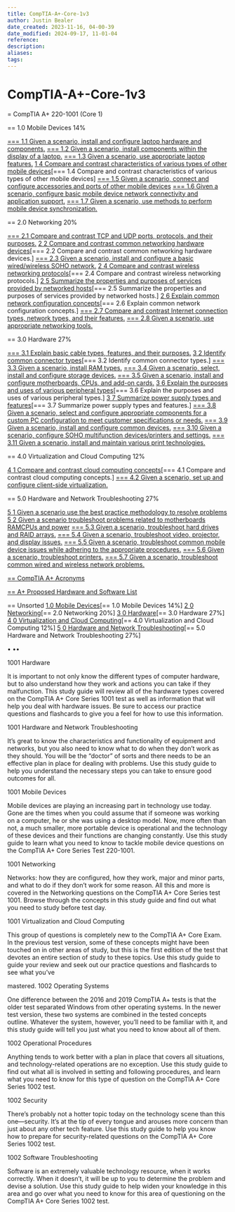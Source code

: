 ```yaml
---
title: CompTIA-A+-Core-1v3
author: Justin Bealer
date_created: 2023-11-16, 04-00-39
date_modified: 2024-09-17, 11-01-04
reference: 
description: 
aliases: 
tags: 
---
```

# CompTIA-A+-Core-1v3
= CompTIA A+ 220-1001 (Core 1)

== 1.0 Mobile Devices 14%

[=== 1.1 Given a scenario, install and configure laptop hardware and components.](1.1-Given-a-scenario,-install-and-configure-laptop-hardware-and-components.md)
[=== 1.2 Given a scenario, install components within the display of a laptop.](1.2-Given-a-scenario,-install-components-within-the-display-of-a-laptop.md)
[=== 1.3 Given a scenario, use appropriate laptop features.](1.3-Given-a-scenario,-use-appropriate-laptop-features.md)
[1 4 Compare and contrast characteristics of various types of other mobile devices](1.4-Compare-and-contrast-characteristics-of-various-types-of-other-mobile-devices.md)[=== 1.4 Compare and contrast characteristics of various types of other mobile devices]
[=== 1.5 Given a scenario, connect and configure accessories and ports of other mobile devices](1.5-Given-a-scenario,-connect-and-configure-accessories-and-ports-of-other-mobile-devices.md)
[=== 1.6 Given a scenario, configure basic mobile device network connectivity and application support.](1.6-Given-a-scenario,-configure-basic-mobile-device-network-connectivity-and-application-support.md)
[=== 1.7 Given a scenario, use methods to perform mobile device synchronization.](1.7-Given-a-scenario,-use-methods-to-perform-mobile-device-synchronization.md)

== 2.0 Networking 20%

[=== 2.1 Compare and contrast TCP and UDP ports, protocols, and their purposes.](2.1-Compare-and-contrast-TCP-and-UDP-ports,-protocols,-and-their-purposes.md)
[2 2 Compare and contrast common networking hardware devices](2.2-Compare-and-contrast-common-networking-hardware-devices.md)[=== 2.2 Compare and contrast common networking hardware devices.]
[=== 2.3 Given a scenario, install and configure a basic wired/wireless SOHO network.](2.3-Given-a-scenario,-install-and-configure-a-basic-wired-wireless-SOHO-network.md)
[2 4 Compare and contrast wireless networking protocols](2.4-Compare-and-contrast-wireless-networking-protocols.md)[=== 2.4 Compare and contrast wireless networking protocols.]
[2 5 Summarize the properties and purposes of services provided by networked hosts](2.5-Summarize-the-properties-and-purposes-of-services-provided-by-networked-hosts.md)[=== 2.5 Summarize the properties and purposes of services provided by networked hosts.]
[2 6 Explain common network configuration concepts](2.6-Explain-common-network-configuration-concepts.md)[=== 2.6 Explain common network configuration concepts.]
[=== 2.7 Compare and contrast Internet connection types, network types, and their features.](2.7-Compare-and-contrast-Internet-connection-types,-network-types,-and-their-features.md)
[=== 2.8 Given a scenario, use appropriate networking tools.](2.8-Given-a-scenario,-use-appropriate-networking-tools.md)

== 3.0 Hardware 27%

[=== 3.1 Explain basic cable types, features, and their purposes.](3.1-Explain-basic-cable-types,-features,-and-their-purposes.md)
[3 2 Identify common connector types](3.2-Identify-common-connector-types.md)[=== 3.2 Identify common connector types.]
[=== 3.3 Given a scenario, install RAM types.](3.3-Given-a-scenario,-install-RAM-types.md)
[=== 3.4 Given a scenario, select, install and configure storage devices.](3.4-Given-a-scenario,-select,-install-and-configure-storage-devices.md)
[=== 3.5 Given a scenario, install and configure motherboards, CPUs, and add-on cards.](3.5-Given-a-scenario,-install-and-configure-motherboards,-CPUs,-and-add-on-cards.md)
[3 6 Explain the purposes and uses of various peripheral types](3.6-Explain-the-purposes-and-uses-of-various-peripheral-types.md)[=== 3.6 Explain the purposes and uses of various peripheral types.]
[3 7 Summarize power supply types and features](3.7-Summarize-power-supply-types-and-features.md)[=== 3.7 Summarize power supply types and features.]
[=== 3.8 Given a scenario, select and configure appropriate components for a custom PC configuration to meet customer specifications or needs.](3.8-Given-a-scenario,-select-and-configure-appropriate-components-for-a-custom-PC-configuration-to-meet-customer-specifications-or-needs.md)
[=== 3.9 Given a scenario, install and configure common devices.](3.9-Given-a-scenario,-install-and-configure-common-devices.md)
[=== 3.10 Given a scenario, configure SOHO multifunction devices/printers and settings.](3.10-Given-a-scenario,-configure-SOHO-multifunction-devices-printers-and-settings.md)
[=== 3.11 Given a scenario, install and maintain various print technologies.](3.11-Given-a-scenario,-install-and-maintain-various-print-technologies.md)

== 4.0 Virtualization and Cloud Computing 12%

[4 1 Compare and contrast cloud computing concepts](4.1-Compare-and-contrast-cloud-computing-concepts.md)[=== 4.1 Compare and contrast cloud computing concepts.]
[=== 4.2 Given a scenario, set up and configure client-side virtualization.](4.2-Given-a-scenario,-set-up-and-configure-client-side-virtualization.md)

== 5.0 Hardware and Network Troubleshooting 27%

[5 1 Given a scenario use the best practice methodology to resolve problems](5.1-Given-a-scenario,-use-the-best-practice-methodology-to-resolve-problems.md)
[5 2 Given a scenario troubleshoot problems related to motherboards RAMCPUs and power](5.2-Given-a-scenario,-troubleshoot-problems-related-to-motherboards,-RAM,-CPUs,-and-power.md)
[=== 5.3 Given a scenario, troubleshoot hard drives and RAID arrays.](5.3-Given-a-scenario,-troubleshoot-hard-drives-and-RAID-arrays.md)
[=== 5.4 Given a scenario, troubleshoot video, projector, and display issues.](5.4-Given-a-scenario,-troubleshoot-video,-projector,-and-display-issues.md)
[=== 5.5 Given a scenario, troubleshoot common mobile device issues while adhering to the appropriate procedures.](5.5-Given-a-scenario,-troubleshoot-common-mobile-device-issues-while-adhering-to-the-appropriate-procedures.md)
[=== 5.6 Given a scenario, troubleshoot printers.](5.6-Given-a-scenario,-troubleshoot-printers.md)
[=== 5.7 Given a scenario, troubleshoot common wired and wireless network problems.](5.7-Given-a-scenario,-troubleshoot-common-wired-and-wireless-network-problems.md)

[== CompTIA A+ Acronyms](CompTIA-A+-Acronyms.md)

[== A+ Proposed Hardware and Software List](A+-Proposed-Hardware-and-Software-List)

== Unsorted
[1.0 Mobile Devices](1.0-Mobile-Devices.md)[== 1.0 Mobile Devices 14%]
[2 0 Networking](2.0-Networking.md)[== 2.0 Networking 20%]
[3 0 Hardware](3.0-Hardware.md)[== 3.0 Hardware 27%]
[4 0 Virtualization and Cloud Computing](4.0-Virtualization-and-Cloud-Computing.md)[== 4.0 Virtualization and Cloud Computing 12%]
[5 0 Hardware and Network Troubleshooting](5.0-Hardware-and-Network-Troubleshooting.md)[== 5.0 Hardware and Network Troubleshooting 27%]

•
••



1001 Hardware

It is important to not only know the different types of computer hardware, but
to also understand how they work and actions you can take if they malfunction.
This study guide will review all of the hardware types covered on the CompTIA A+
Core Series 1001 test as well as information that will help you deal with
hardware issues. Be sure to access our practice questions and flashcards to give
you a feel for how to use this information.

1001 Hardware and Network Troubleshooting

It’s great to know the characteristics and functionality of equipment and
networks, but you also need to know what to do when they don’t work as they
should. You will be the “doctor” of sorts and there needs to be an effective
plan in place for dealing with problems. Use this study guide to help you
understand the necessary steps you can take to ensure good outcomes for all.

1001 Mobile Devices

Mobile devices are playing an increasing part in technology use today. Gone are
the times when you could assume that if someone was working on a computer, he or
she was using a desktop model. Now, more often than not, a much smaller, more
portable device is operational and the technology of these devices and their
functions are changing constantly. Use this study guide to learn what you need
to know to tackle mobile device questions on the CompTIA A+ Core Series Test
220-1001.

1001 Networking

Networks: how they are configured, how they work, major and minor parts, and
what to do if they don’t work for some reason. All this and more is covered in
the Networking questions on the CompTIA A+ Core Series test 1001. Browse through
the concepts in this study guide and find out what you need to study before test
day.

1001 Virtualization and Cloud Computing

This group of questions is completely new to the CompTIA A+ Core Exam. In the
previous test version, some of these concepts might have been touched on in
other areas of study, but this is the first edition of the test that devotes an
entire section of study to these topics. Use this study guide to guide your
review and seek out our practice questions and flashcards to see what you’ve

mastered.
1002 Operating Systems

One difference between the 2016 and 2019 CompTIA A+ tests is that the older test
separated Windows from other operating systems. In the newer test version, these
two systems are combined in the tested concepts outline. Whatever the system,
however, you’ll need to be familiar with it, and this study guide will tell you
just what you need to know about all of them.

1002 Operational Procedures

Anything tends to work better with a plan in place that covers all situations,
and technology-related operations are no exception. Use this study guide to find
out what all is involved in setting and following procedures, and learn what you
need to know for this type of question on the CompTIA A+ Core Series 1002 test.

1002 Security

There’s probably not a hotter topic today on the technology scene than this
one—security. It’s at the tip of every tongue and arouses more concern than just
about any other tech feature. Use this study guide to help you know how to
prepare for security-related questions on the CompTIA A+ Core Series 1002 test.

1002 Software Troubleshooting

Software is an extremely valuable technology resource, when it works correctly.
When it doesn’t, it will be up to you to determine the problem and devise a
solution. Use this study guide to help widen your knowledge in this area and go
over what you need to know for this area of questioning on the CompTIA A+ Core
Series 1002 test.
